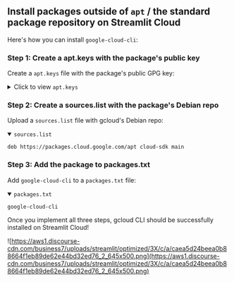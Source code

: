 ## Install packages outside of `apt` / the standard package repository on Streamlit Cloud

Here's how you can install `google-cloud-cli`:

### Step 1: Create a **apt.keys** with the package's public key
Create a `apt.keys` file with the package's public GPG key:

<details>
<summary>Click to view <code>apt.keys</code></summary>

```text
-----BEGIN PGP PUBLIC KEY BLOCK-----

xsBNBGA9EFkBCAC1ilzST0wns+uwZyEA5IVtYeyAuXTaQUEAd70SqIlQpDd4EyVi
x3SCanQIu8dG9Zq3+x28WBb2OuXP9oc06ybOWdu2m7N5PY0BUT4COA36JV/YrxmN
s+5/M+YnDHppv63jgRIOkzXzXNo6SwTsl2xG9fKB3TS0IMvBkWdw5PGrBM5GghRc
ecgoSAAwRbWJXORHGKVwlV6tOxQZ/xqA08hPJneMfsMFPOXsitgGRHoXjlUWLVeJ
70mmIYsC/pBglIwCzmdD8Ee39MrlSXbuXVQiz38iHfnvXYpLEmgNXKzI0DH9tKg8
323kALzqaJlLFOLJm/uVJXRUEfKS3LhVZQMzABEBAAHNUVJhcHR1cmUgQXV0b21h
dGljIFNpZ25pbmcgS2V5IChjbG91ZC1yYXB0dXJlLXNpZ25pbmcta2V5LTIwMjEt
MDMtMDEtMDhfMDFfMDkucHViKcLAaAQTAQgAHAUCYD0QWQkQ/uqRaTB+oHECGwMF
CQPDCrACGQEAAHtlCACxSWMp3yRcLmsHhxGDt59nhSNXhouWiNePSMe5vETQA/lh
ip9Zx/NPRCa4q5jpIDBlEYOg67YanztcjSWGSI35Xblq43H4uLSxh4PtKzZMo+Uj
8n2VNHOZXBdGcsODcU3ynF64r7eTQevUe2aU0KN2o656O3HrE4itOVKYwnnkmNsk
G45b9b7DJnsQ6WPszUc8lNhsa2gBI6vfLl68vjj7PlWw030BM/RoMEPpoOApohHo
sfnNhxJmE1AxwBkMEzyo2kZhPZGh85LDnDbAvjSFKqYSPReKmRFjLlo3DPVHZ/de
Qn6noHbgUChLo21FefhlZO6tysrb283MWMIyY/YSzsBNBGA9EFkBCADcdO/Aw1qu
dZORZCNLz3vTiQSFcUFYyScfJJnwUsg8fy0kgg9olFY0GK5icT6n/shc1RlIpuqr
OQYBZgtK3dSZfOAXE2N20HUvC+nrKKuXXX+jcM/X1kHxwX5tG6fB1fyNH0p/Qqsz
EfYRHJu0Y4PonTYIslITnEzlN4hUN6/mx1+mWPl4P4R7/h6+p7Q2jtaClEtddF0e
eOf16Ma5S8fff80uZCLJoVu3lOXCT22oCf7qmH2XddmqGisUScqwmbmuv30tdQed
n+8njKo2pfpVF1Oa67CWRXdKTknuZybxI9Ipcivy8CISL2Do0uzij7SR7keVf7G1
Q3K3iJ0wn6mDABEBAAHCwF8EGAEIABMFAmA9EFkJEP7qkWkwfqBxAhsMAAA/3AgA
FJ2hEp2144fzgtNWHOVFv27hsrO7wYFZwoic9lHSl4iEw8mJc/3kEXdg9Vf9m1zb
G/kZ6slmzpfv7zDAdN3h3HT0B1yrb3xXzRX0zhOYAbQSUnc6DemhDZoDWt/wVceK
fzvebB9VTDzRBUVzxCduvY6ij0p2APZpnTrznvCPoCHkfzBMC3Zyk1FueiPTPoP1
9M0BProMy8qDVSkFr0uX3PM54hQN6mGRQg5HVVBxUNaMnn2yOQcxbQ/T/dKlojdp
RmvpGyYjfrvyExE8owYn8L7ly2N76GcY6kiN1CmTnCgdrbU0SPacm7XbxTYlQHwJ
CEa9Hf4/nuiBaxwXKuc/y8bATQRfyX5eAQgA0z1F3ZDbtOe1/j90k1cQsyaVNjJ/
rVGpinUnVWpmxnmBSDXKfxBsDRoXW9GtQWx7NUlmGW88IeHevqd5OAAc1TDvkaTL
v2gcfROWjp+XPBsx42f1RGoXqiy4UlHEgswoUmXDeY89IUxoZgBmr4jLekTM0n2y
IWT49ZA8wYhndEMHf6zj5ya+LWj67kd3nAY4R7YtfwTBnf5Y9Be80Jwo6ez66oKR
DwU/I6PcF9sLzsl7MEiPxrH2xYmjiXw52Hp4GhIPLBfrt1jrNGdtHEq+pEu+ih6U
32tyY2LHx7fDQ8PMOHtx/D8EMzYkT/bV3jAEikM93pjI/3pOh8Y4oWPahQARAQAB
zbpnTGludXggUmFwdHVyZSBBdXRvbWF0aWMgU2lnbmluZyBLZXkgKC8vZGVwb3Qv
Z29vZ2xlMy9wcm9kdWN0aW9uL2JvcmcvY2xvdWQtcmFwdHVyZS9rZXlzL2Nsb3Vk
LXJhcHR1cmUtcHVia2V5cy9jbG91ZC1yYXB0dXJlLXNpZ25pbmcta2V5LTIwMjAt
MTItMDMtMTZfMDhfMDUucHViKSA8Z2xpbnV4LXRlYW1AZ29vZ2xlLmNvbT7CwGgE
EwEIABwFAl/Jfl4JEItXxcKDb0vrAhsDBQkDwwqwAhkBAABBeggAmnpK6OmlCSXd
5lba7SzjnsFfHrdY3qeXsJqTq3sP6Wo0VQXiG1dWsFZ9P/BHHpxXo5j+lhXHQlqL
g1SEv0JkRUFfTemFzfD4sGpa0Vd20yhQR5MGtXBB+AGnwhqNHA7yW/DdyZzP0Zm9
Skhiq+2V6ZpC7WFaq+h4M5frJ65R9F8LJea90sr6gYL0WE0CmaSqpgRHdbnYnlaC
0hffPJCnjQ4xWvkNUo2Txlvl7pIBPJAVG0g8fGPKugrM4d1VWPuSVHqopkYCdgA2
Nv95RLQGTrZsHAZYWNHD1laoGteBO5ExkligulvejX8vSuy+GKafJ0zBK7rNfNWq
sMDXzKp6Z87ATQRfyX5eAQgAw0ofinQXjYyHJVVZ0SrdEE+efd8heFlWbf04Dbmh
GebypJ6KFVSKvnCSH2P95VKqvE3uHRI6HbRcinuV7noKOqo87PE2BXQgB16V0aFK
JU9eJvqpCfK4Uq6TdE8SI1iWyXZtzZa4E2puUSicN0ocqTVMcqJZx3pV8asigwpM
QUg5kesXHX7d8HUJeSJCAMMXup8sJklLaZ3Ri0SXSa2iYmlhdiAYxTYN70xGI+Hq
HoWXeF67xMi1azGymeZun9aOkFEbs0q1B/SU/4r2agpoT6aLApV119G24vStGf/r
lcpOr++prNzudKyKtC9GHoTPBvvqphjuNtftKgi5HQ+f4wARAQABwsBfBBgBCAAT
BQJfyX5eCRCLV8XCg29L6wIbDAAAGxoIAMO5YUlhJWaRldUiNm9itujwfd31SNbU
GFd+1iBJQibGoxfv2Q3ySdnep3LkEpXh+VkXHHOIWXysMrAP3qaqwp8HO8irE6Ge
LMPMbCRdVLUORDbZHQK1YgSR0uGNlWeQxFJq+RIIRrWRYfWumi6HjFTP562Qi7LQ
1aDyhKS6JB7v4HmwsH0/5/VNXaJRSKL4OnigApecTsfq83AFae0eD+du4337nc93
SjHS4T67LRtMOWG8nzz8FjDj6fpFBeOXmHUe5CipNPVayTZBBidCkEOopqkdU59J
MruHL5H6pwlBdK65+wnQai0gr9UEYYK+kwoUH+8p1rD8+YBnVY4d7SM=
=pRoV
-----END PGP PUBLIC KEY BLOCK-----
```
</details>

### Step 2: Create a **sources.list** with the package's Debian repo
Upload a `sources.list` file with gcloud's Debian repo:

<details open>
<summary><code>sources.list</code></summary>

```
deb https://packages.cloud.google.com/apt cloud-sdk main
```
</details>

### Step 3: Add the package to **packages.txt**
Add `google-cloud-cli` to a `packages.txt` file:

<details open>
<summary><code>packages.txt</code></summary>

```
google-cloud-cli
```
</details>

Once you implement all three steps, gcloud CLI should be successfully installed on Streamlit Cloud!

![https://aws1.discourse-cdn.com/business7/uploads/streamlit/optimized/3X/c/a/caea5d24beea0b88664f1eb89de62e44bd32ed76_2_645x500.png](https://aws1.discourse-cdn.com/business7/uploads/streamlit/optimized/3X/c/a/caea5d24beea0b88664f1eb89de62e44bd32ed76_2_645x500.png)
